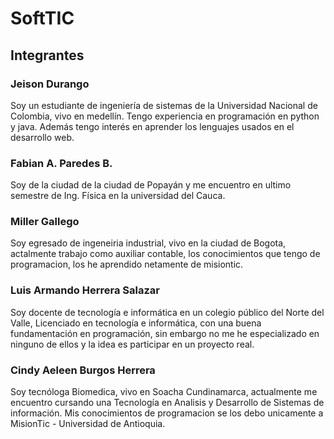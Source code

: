 # SoftTIC

## Integrantes
### Jeison Durango
Soy un estudiante de ingeniería de sistemas de la Universidad Nacional de Colombia, vivo en medellín.
Tengo experiencia en programación en python y java. Además tengo interés en aprender los lenguajes usados en el desarrollo web.

### Fabian A. Paredes B.
Soy de la ciudad de la ciudad de Popayán y me encuentro en ultimo semestre de Ing. Física en la universidad del Cauca.

### Miller Gallego
Soy egresado de ingeneiria industrial, vivo en la ciudad de Bogota, actalmente trabajo como auxiliar contable, los conocimientos que tengo de programacion, 
los he aprendido netamente de misiontic.

### Luis Armando Herrera Salazar
Soy docente de tecnología e informática en un colegio público del Norte del Valle, Licenciado en tecnología e informática, con una buena fundamentación en programación, sin embargo no me he especializado en ninguno de ellos y la idea es participar en un proyecto real.
### Cindy Aeleen Burgos Herrera
Soy tecnóloga Biomedica, vivo en Soacha Cundinamarca, actualmente me encuentro cursando una Tecnología en Analisis y Desarrollo de Sistemas de información. Mis conocimientos de programacion se los debo unicamente a  MisionTic  - Universidad de Antioquia.
